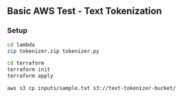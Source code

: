 ## Basic AWS Test - Text Tokenization

### Setup

```bash
cd lambda
zip tokenizer.zip tokenizer.py
```

```bash
cd terraform
terraform init
terraform apply
```

```bash
aws s3 cp inputs/sample.txt s3://text-tokenizer-bucket/
```

